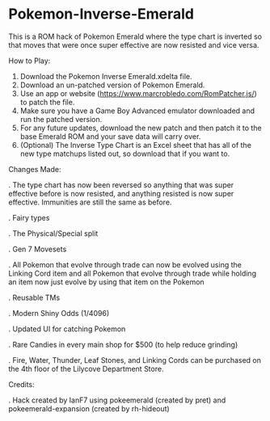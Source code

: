 # Pokemon-Inverse-Emerald
This is a ROM hack of Pokemon Emerald where the type chart is inverted so that moves that were once super effective are now resisted and vice versa.

How to Play:
1. Download the Pokemon Inverse Emerald.xdelta file.
2. Download an un-patched version of Pokemon Emerald.
3. Use an app or website (https://www.marcrobledo.com/RomPatcher.js/) to patch the file.
4. Make sure you have a Game Boy Advanced emulator downloaded and run the patched version.
5. For any future updates, download the new patch and then patch it to the base Emerald ROM and your save data will carry over.
6. (Optional) The Inverse Type Chart is an Excel sheet that has all of the new type matchups listed out, so download that if you want to.


Changes Made:

. The type chart has now been reversed so anything that was super effective before is now resisted, and anything resisted is now super effective. Immunities are still the same as before.

. Fairy types

. The Physical/Special split

. Gen 7 Movesets

. All Pokemon that evolve through trade can now be evolved using the Linking Cord item and all Pokemon that evolve through trade while holding an item now just evolve by using that item on the Pokemon

. Reusable TMs

. Modern Shiny Odds (1/4096)

. Updated UI for catching Pokemon

. Rare Candies in every main shop for $500 (to help reduce grinding)

. Fire, Water, Thunder, Leaf Stones, and Linking Cords can be purchased on the 4th floor of the Lilycove Department Store. 



Credits:

. Hack created by IanF7 using pokeemerald (created by pret) and pokeemerald-expansion (created by rh-hideout)

